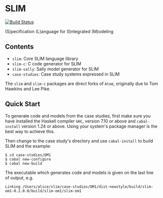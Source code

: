 SLIM
====

[![Build Status](https://travis-ci.org/GaloisInc/SLIM.svg?branch=master)](https://travis-ci.org/GaloisInc/SLIM)

(S)pecification (L)anguage for (I)ntegrated (M)odeling

Contents
--------

* `slim`: Core SLIM language library
* `slim-c`: C code generator for SLIM
* `slim-sally`: Sally model generator for SLIM
* `case-studies`: Case study systems expressed in SLIM

The `slim` and `slim-c` packages are direct forks of `Atom`, originally due to
Tom Hawkins and Lee Pike.


Quick Start
-----------

To generate code and models from the case studies, first make sure you have
installed the Haskell compiler `GHC`, version 7.10 or above and `cabal-install`
version 1.24 or above. Using your system's package manager is the best way to
achieve this.

Then change to the case study's directory and use `cabal-install` to build
SLIM and the example:

```
$ cd case-studies/OM1
$ cabal new-configure
$ cabal new-build
```

The executable which generates code and models is given on the last line of
output, e.g.

```
Linking /Users/alice/slim/case-studies/OM1/dist-newstyle/build/slim-om1-0.2.0.0/build/slim-om1/slim-om1
```


